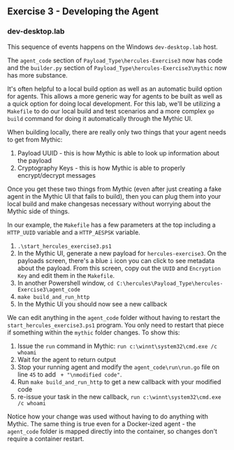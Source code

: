 ## Exercise 3 - Developing the Agent  

### dev-desktop.lab
This sequence of events happens on the Windows `dev-desktop.lab` host.

The `agent_code` section of `Payload_Type\hercules-Exercise3` now has code and the `builder.py` section of `Payload_Type\hercules-Exercise3\mythic` now has more substance. 

It's often helpful to a local build option as well as an automatic build option for agents. This allows a more generic way for agents to be built as well as a quick option for doing local development. For this lab, we'll be utilizing a `Makefile` to do our local build and test scenarios and a more complex `go build` command for doing it automatically through the Mythic UI.

When building locally, there are really only two things that your agent needs to get from Mythic:
1. Payload UUID - this is how Mythic is able to look up information about the payload
2. Cryptography Keys - this is how Mythic is able to properly encrypt/decrypt messages

Once you get these two things from Mythic (even after just creating a fake agent in the Mythic UI that fails to build), then you can plug them into your local build and make changesas necessary without worrying about the Mythic side of things.

In our example, the `Makefile` has a few parameters at the top including a `HTTP_UUID` variable and a `HTTP_AESPSK` variable. 

1. `.\start_hercules_exercise3.ps1`
2. In the Mythic UI, generate a new payload for `hercules-exercise3`. On the payloads screen, there's a blue `i` icon you can click to see metadata about the payload. From this screen, copy out the `UUID` and `Encryption Key` and edit them in the `Makefile`.
3. In another Powershell window, `cd C:\hercules\Payload_Type\hercules-Exercise3\agent_code`
4. `make build_and_run_http`
5. In the Mythic UI you should now see a new callback

We can edit anything in the `agent_code` folder without having to restart the `start_hercules_exercise3.ps1` program. You only need to restart that piece if something within the `mythic` folder changes. To show this:

1. Issue the `run` command in Mythic: `run c:\winnt\system32\cmd.exe /c whoami`
2. Wait for the agent to return output
3. Stop your running agent and modify the `agent_code\run\run.go` file on line `45` to add ` + "\nmodified code"`.
4. Run `make build_and_run_http` to get a new callback with your modified code
5. re-issue your task in the new callback, `run c:\winnt\system32\cmd.exe /c whoami`

Notice how your change was used without having to do anything with Mythic. The same thing is true even for a Docker-ized agent - the `agent_code` folder is mapped directly into the container, so changes don't require a container restart.
